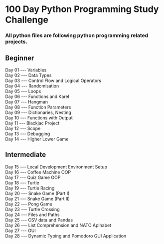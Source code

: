 # 100 Day Python Programming Study Challenge

### All python files are following python programming related projects.

## Beginner
Day 01 --- Variables
<br /> Day 02 --- Data Types
<br /> Day 03 --- Control Flow and Logical Operators
<br /> Day 04 --- Randomisation
<br /> Day 05 --- Loops
<br /> Day 06 --- Functions and Karel
<br /> Day 07 --- Hangman
<br /> Day 08 --- Function Parameters
<br /> Day 09 --- Dictionaries, Nesting
<br /> Day 10 --- Functions with Output
<br /> Day 11 --- Blackjac Project
<br /> Day 12 --- Scope 
<br /> Day 13 --- Debugging
<br /> Day 14 --- Higher Lower Game


## Intermediate
Day 15 --- Local Development Environment Setup
<br /> Day 16 --- Coffee Machine OOP
<br /> Day 17 --- Quiz Game OOP
<br /> Day 18 --- Turtle
<br /> Day 19 --- Turtle Racing
<br /> Day 20 --- Snake Game (Part I)
<br /> Day 21 --- Snake Game (Part II)
<br /> Day 22 --- Pong Game
<br /> Day 23 --- Turtle Crossing
<br /> Day 24 --- Files and Paths
<br /> Day 25 --- CSV data and Pandas
<br /> Day 26 --- List Comprehension and NATO Aplhabet
<br /> Day 27 --- GUI
<br /> Day 28 --- Dynamic Typing and Pomodoro GUI Application
